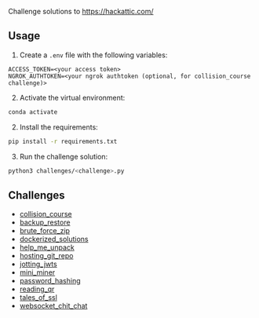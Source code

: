 Challenge solutions to https://hackattic.com/

## Usage

1. Create a `.env` file with the following variables:

```
ACCESS_TOKEN=<your access token>
NGROK_AUTHTOKEN=<your ngrok authtoken (optional, for collision_course challenge)>
```

2. Activate the virtual environment:

```bash
conda activate
```

2. Install the requirements:

```bash
pip install -r requirements.txt
```

3. Run the challenge solution:

```bash
python3 challenges/<challenge>.py
```

## Challenges

- [collision_course](challenges/collision_course/collision_course.py)
- [backup_restore](challenges/backup_restore.py)
- [brute_force_zip](challenges/brute_force_zip.py)
- [dockerized_solutions](challenges/dockerized_solutions.py)
- [help_me_unpack](challenges/help_me_unpack.py)
- [hosting_git_repo](challenges/hosting_git.py)
- [jotting_jwts](challenges/jotting_jwts.py)
- [mini_miner](challenges/mini_miner.py)
- [password_hashing](challenges/password_hashing.py)
- [reading_qr](challenges/reading_qr.py)
- [tales_of_ssl](challenges/tales_of_ssl.py)
- [websocket_chit_chat](challenges/websocket_chit_chat.py)

